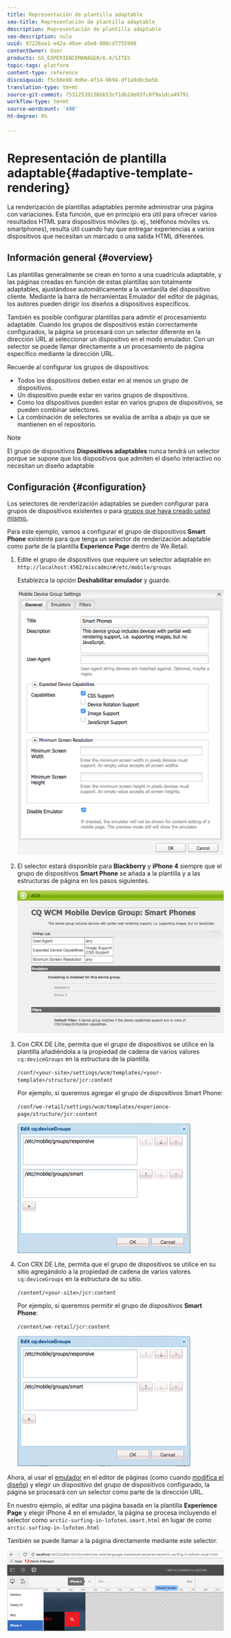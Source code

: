 ```yaml
---
title: Representación de plantilla adaptable
seo-title: Representación de plantilla adaptable
description: Representación de plantilla adaptable
seo-description: nulo
uuid: 97226ae1-e42a-40ae-a5e0-886cd77559d8
contentOwner: User
products: SG_EXPERIENCEMANAGER/6.4/SITES
topic-tags: platform
content-type: reference
discoiquuid: f5cb0e98-0d6e-4f14-9b94-df1a9d8cbe5b
translation-type: tm+mt
source-git-commit: 75312539136bb53cf1db1de03fc0f9a1dca49791
workflow-type: tm+mt
source-wordcount: '490'
ht-degree: 0%

---
```



# Representación de plantilla adaptable{#adaptive-template-rendering}

La renderización de plantillas adaptables permite administrar una página con variaciones. Esta función, que en principio era útil para ofrecer varios resultados HTML para dispositivos móviles (p. ej., teléfonos móviles vs. smartphones), resulta útil cuando hay que entregar experiencias a varios dispositivos que necesitan un marcado o una salida HTML diferentes.

## Información general {#overview}

Las plantillas generalmente se crean en torno a una cuadrícula adaptable, y las páginas creadas en función de estas plantillas son totalmente adaptables, ajustándose automáticamente a la ventanilla del dispositivo cliente. Mediante la barra de herramientas Emulador del editor de páginas, los autores pueden dirigir los diseños a dispositivos específicos.

También es posible configurar plantillas para admitir el procesamiento adaptable. Cuando los grupos de dispositivos están correctamente configurados, la página se procesará con un selector diferente en la dirección URL al seleccionar un dispositivo en el modo emulador. Con un selector se puede llamar directamente a un procesamiento de página específico mediante la dirección URL.

Recuerde al configurar los grupos de dispositivos:

* Todos los dispositivos deben estar en al menos un grupo de dispositivos.
* Un dispositivo puede estar en varios grupos de dispositivos.
* Como los dispositivos pueden estar en varios grupos de dispositivos, se pueden combinar selectores.
* La combinación de selectores se evalúa de arriba a abajo ya que se mantienen en el repositorio.

>[!NOTE]
>
>El grupo de dispositivos **Dispositivos adaptables** nunca tendrá un selector porque se supone que los dispositivos que admiten el diseño interactivo no necesitan un diseño adaptable

## Configuración {#configuration}

Los selectores de renderización adaptables se pueden configurar para grupos de dispositivos existentes o para [grupos que haya creado usted mismo.](/help/sites-developing/mobile.md#device-groups)

Para este ejemplo, vamos a configurar el grupo de dispositivos **Smart Phone** existente para que tenga un selector de renderización adaptable como parte de la plantilla **Experience Page** dentro de We.Retail.

1. Edite el grupo de dispositivos que requiere un selector adaptable en `http://localhost:4502/miscadmin#/etc/mobile/groups`

   Establezca la opción **Deshabilitar emulador** y guarde.

   ![chlimage_1-157](assets/chlimage_1-157.png)

1. El selector estará disponible para **Blackberry** y **iPhone 4** siempre que el grupo de dispositivos **Smart Phone** se añada a la plantilla y a las estructuras de página en los pasos siguientes.

   ![chlimage_1-158](assets/chlimage_1-158.png)

1. Con CRX DE Lite, permita que el grupo de dispositivos se utilice en la plantilla añadiéndola a la propiedad de cadena de varios valores `cq:deviceGroups` en la estructura de la plantilla.

   `/conf/<your-site>/settings/wcm/templates/<your-template>/structure/jcr:content`

   Por ejemplo, si queremos agregar el grupo de dispositivos Smart Phone:

   `/conf/we-retail/settings/wcm/templates/experience-page/structure/jcr:content`

   ![chlimage_1-159](assets/chlimage_1-159.png)

1. Con CRX DE Lite, permita que el grupo de dispositivos se utilice en su sitio agregándolo a la propiedad de cadena de varios valores `cq:deviceGroups` en la estructura de su sitio.

   `/content/<your-site>/jcr:content`

   Por ejemplo, si queremos permitir el grupo de dispositivos **Smart Phone**:

   `/content/we-retail/jcr:content`

   ![chlimage_1-160](assets/chlimage_1-160.png)

Ahora, al usar el [emulador](/help/sites-authoring/responsive-layout.md#layout-definitions-device-emulation-and-breakpoints) en el editor de páginas (como cuando [modifica el diseño](/help/sites-authoring/responsive-layout.md)) y elegir un dispositivo del grupo de dispositivos configurado, la página se procesará con un selector como parte de la dirección URL.

En nuestro ejemplo, al editar una página basada en la plantilla **Experience Page** y elegir iPhone 4 en el emulador, la página se procesa incluyendo el selector como `arctic-surfing-in-lofoten.smart.html` en lugar de como `arctic-surfing-in-lofoten.html`

También se puede llamar a la página directamente mediante este selector.

![chlimage_1-161](assets/chlimage_1-161.png)

